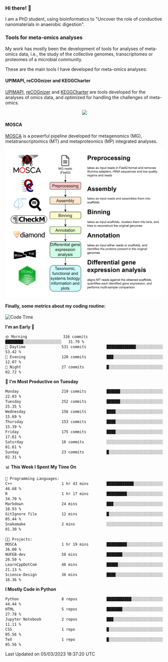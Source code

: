 ### Hi there! 👋

I am a PhD student, using bioinformatics to "Uncover the role of conductive nanomaterials in anaerobic digestion".

### Tools for meta-omics analyses

My work has mostly been the development of tools for analyses of meta-omics data, i.e., the study of the collective genomes, transcriptomes or proteomes of a microbial community.

These are the main tools I have developed for meta-omics analyses:

#### UPIMAPI, reCOGnizer and KEGGCharter

[UPIMAPI](https://github.com/iquasere/UPIMAPI), [reCOGnizer](https://github.com/iquasere/reCOGnizer) and [KEGGCharter](https://github.com/iquasere/KEGGCharter) are tools developed for the analyses of omics data, and optimized for handling the challenges of meta-omics.

<p align="center">
    <img src="assets/annotation_paper.png">
</p>

#### MOSCA

[MOSCA](https://github.com/iquasere/MOSCA) is a powerful pipeline developed for metagenomics (MG), metatranscriptomics (MT) and metaproteomics (MP) integrated analyses.

<p align="center">
    <img src="assets/mosca_workflow.png" align="center" width="700">
</p>


#### Finally, some metrics about my coding routine:

<!--START_SECTION:waka-->
![Code Time](http://img.shields.io/badge/Code%20Time-519%20hrs%201%20min-blue)

**I'm an Early 🐤** 

```text
🌞 Morning                316 commits         ████████░░░░░░░░░░░░░░░░░   31.79 % 
🌆 Daytime                531 commits         █████████████░░░░░░░░░░░░   53.42 % 
🌃 Evening                120 commits         ███░░░░░░░░░░░░░░░░░░░░░░   12.07 % 
🌙 Night                  27 commits          █░░░░░░░░░░░░░░░░░░░░░░░░   02.72 % 
```
📅 **I'm Most Productive on Tuesday** 

```text
Monday                   219 commits         ██████░░░░░░░░░░░░░░░░░░░   22.03 % 
Tuesday                  252 commits         ██████░░░░░░░░░░░░░░░░░░░   25.35 % 
Wednesday                156 commits         ████░░░░░░░░░░░░░░░░░░░░░   15.69 % 
Thursday                 153 commits         ████░░░░░░░░░░░░░░░░░░░░░   15.39 % 
Friday                   175 commits         ████░░░░░░░░░░░░░░░░░░░░░   17.61 % 
Saturday                 16 commits          ░░░░░░░░░░░░░░░░░░░░░░░░░   01.61 % 
Sunday                   23 commits          █░░░░░░░░░░░░░░░░░░░░░░░░   02.31 % 
```


📊 **This Week I Spent My Time On** 

```text
💬 Programming Languages: 
C++                      1 hr 43 mins        ████████████░░░░░░░░░░░░░   46.68 % 
R                        1 hr 17 mins        █████████░░░░░░░░░░░░░░░░   34.70 % 
Markdown                 24 mins             ███░░░░░░░░░░░░░░░░░░░░░░   10.93 % 
GitIgnore file           12 mins             █░░░░░░░░░░░░░░░░░░░░░░░░   05.44 % 
Snakemake                2 mins              ░░░░░░░░░░░░░░░░░░░░░░░░░   01.30 % 

🐱‍💻 Projects: 
MOSCA                    1 hr 19 mins        █████████░░░░░░░░░░░░░░░░   36.00 % 
NUFEB-dev                58 mins             ███████░░░░░░░░░░░░░░░░░░   26.50 % 
LearnCppDotCom           46 mins             █████░░░░░░░░░░░░░░░░░░░░   21.13 % 
Science-Design           36 mins             ████░░░░░░░░░░░░░░░░░░░░░   16.36 % 
```

**I Mostly Code in Python** 

```text
Python                   8 repos             ███████████░░░░░░░░░░░░░░   44.44 % 
HTML                     5 repos             ███████░░░░░░░░░░░░░░░░░░   27.78 % 
Jupyter Notebook         2 repos             ███░░░░░░░░░░░░░░░░░░░░░░   11.11 % 
CSS                      1 repo              █░░░░░░░░░░░░░░░░░░░░░░░░   05.56 % 
TeX                      1 repo              █░░░░░░░░░░░░░░░░░░░░░░░░   05.56 % 
```




 Last Updated on 05/03/2023 18:37:20 UTC
<!--END_SECTION:waka-->
